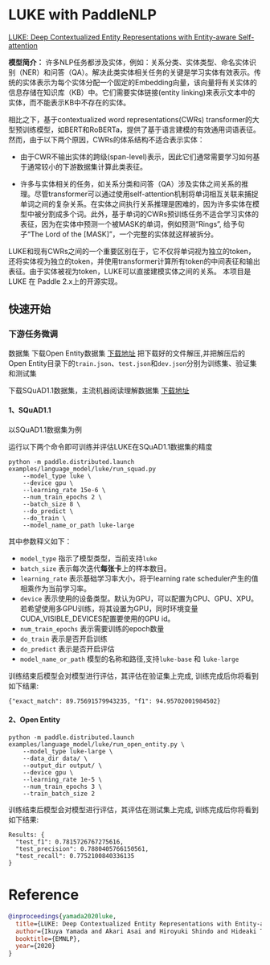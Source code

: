 # LUKE with PaddleNLP

[LUKE: Deep Contextualized Entity Representations with Entity-aware Self-attention](https://arxiv.org/abs/2010.01057)

**模型简介：**
许多NLP任务都涉及实体，例如：关系分类、实体类型、命名实体识别（NER）和问答（QA）。解决此类实体相关任务的关键是学习实体有效表示。传统的实体表示为每个实体分配一个固定的Embedding向量，该向量将有关实体的信息存储在知识库（KB）中。它们需要实体链接(entity linking)来表示文本中的实体，而不能表示KB中不存在的实体。

相比之下，基于contextualized word representations(CWRs) transformer的大型预训练模型，如BERT和RoBERTa，提供了基于语言建模的有效通用词语表征。然而，由于以下两个原因，CWRs的体系结构不适合表示实体：

- 由于CWR不输出实体的跨级(span-level)表示，因此它们通常需要学习如何基于通常较小的下游数据集计算此类表征。

- 许多与实体相关的任务，如关系分类和问答（QA）涉及实体之间关系的推理。尽管transformer可以通过使用self-attention机制将单词相互关联来捕捉单词之间的复杂关系。在实体之间执行关系推理是困难的，因为许多实体在模型中被分割成多个词。此外，基于单词的CWRs预训练任务不适合学习实体的表征，因为在实体中预测一个被MASK的单词，例如预测“Rings”, 给予句子“The Lord of the [MASK]”，一个完整的实体就这样被拆分。

LUKE和现有CWRs之间的一个重要区别在于，它不仅将单词视为独立的token，还将实体视为独立的token，并使用transformer计算所有token的中间表征和输出表征。由于实体被视为token，LUKE可以直接建模实体之间的关系。
本项目是 LUKE 在 Paddle 2.x上的开源实现。

## 快速开始

### 下游任务微调

数据集
下载Open Entity数据集
[下载地址](https://cloud.tsinghua.edu.cn/f/6ec98dbd931b4da9a7f0/)
把下载好的文件解压,并把解压后的Open Entity目录下的`train.json`、`test.json`和`dev.json`分别为训练集、验证集和测试集

下载SQuAD1.1数据集，主流机器阅读理解数据集
[下载地址](https://data.deepai.org/squad1.1.zip)

#### 1、SQuAD1.1
以SQuAD1.1数据集为例

运行以下两个命令即可训练并评估LUKE在SQuAD1.1数据集的精度

```shell
python -m paddle.distributed.launch examples/language_model/luke/run_squad.py
    --model_type luke \
    --device gpu \
    --learning_rate 15e-6 \
    --num_train_epochs 2 \
    --batch_size 8 \
    --do_predict \
    --do_train \
    --model_name_or_path luke-large
```
其中参数释义如下：
- `model_type` 指示了模型类型，当前支持`luke`
- `batch_size` 表示每次迭代**每张卡**上的样本数目。
- `learning_rate` 表示基础学习率大小，将于learning rate scheduler产生的值相乘作为当前学习率。
- `device` 表示使用的设备类型。默认为GPU，可以配置为CPU、GPU、XPU。若希望使用多GPU训练，将其设置为GPU，同时环境变量CUDA_VISIBLE_DEVICES配置要使用的GPU id。
- `num_train_epochs` 表示需要训练的epoch数量
- `do_train` 表示是否开启训练
- `do_predict` 表示是否开启评估
- `model_name_or_path` 模型的名称和路径,支持`luke-base` 和 `luke-large`

训练结束后模型会对模型进行评估，其评估在验证集上完成, 训练完成后你将看到如下结果:
```text
{"exact_match": 89.75691579943235, "f1": 94.95702001984502}
```

#### 2、Open Entity

```shell
python -m paddle.distributed.launch examples/language_model/luke/run_open_entity.py \
    --model_type luke-large \
    --data_dir data/ \
    --output_dir output/ \
    --device gpu \
    --learning_rate 1e-5 \
    --num_train_epochs 3 \
    --train_batch_size 2
```
训练结束后模型会对模型进行评估，其评估在测试集上完成, 训练完成后你将看到如下结果:
```text
Results: {
  "test_f1": 0.7815726767275616,
  "test_precision": 0.7880405766150561,
  "test_recall": 0.7752100840336135
}
```


# Reference

```bibtex
@inproceedings{yamada2020luke,
  title={LUKE: Deep Contextualized Entity Representations with Entity-aware Self-attention},
  author={Ikuya Yamada and Akari Asai and Hiroyuki Shindo and Hideaki Takeda and Yuji Matsumoto},
  booktitle={EMNLP},
  year={2020}
}
```
